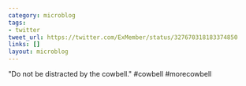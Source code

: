 ```yaml
---
category: microblog
tags:
- twitter
tweet_url: https://twitter.com/ExMember/status/327670318183374850
links: []
layout: microblog
---
```

"Do not be distracted by the cowbell." #cowbell #morecowbell
